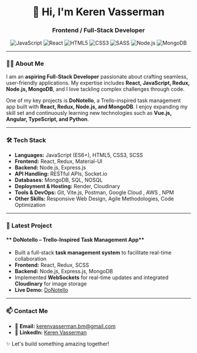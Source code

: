 <h1 align="center">👋 Hi, I'm Keren Vasserman</h1>
<h3 align="center">Frontend / Full-Stack Developer</h3>

<p align="center">
  <img src="https://img.icons8.com/color/48/000000/javascript.png" alt="JavaScript" />
  <img src="https://camo.githubusercontent.com/3306ff345695a211ef32b1e9a246b57a64b04abc0a531439bfa83c417372ee52/68747470733a2f2f696d672e69636f6e73382e636f6d2f636f6c6f722f34352f3132333630332f72656163742d6e61746976652e706e67" alt="React" />
  <img src="https://img.icons8.com/color/48/000000/html-5.png" alt="HTML5" />
  <img src="https://img.icons8.com/color/48/000000/css3.png" alt="CSS3" />
  <img src="https://img.icons8.com/color/48/000000/sass.png" alt="SASS" />
  <img src="https://camo.githubusercontent.com/754d83c6db7b05918c64b485f537f7e07aaa255b0f967a44ff19ec616fbadf51/68747470733a2f2f696d672e69636f6e73382e636f6d2f636f6c6f722f34382f3030303030302f6e6f64656a732e706e67" alt="Node.js" />
  <img src="https://img.icons8.com/external-tal-revivo-color-tal-revivo/48/000000/external-mongodb-a-cross-platform-document-oriented-database-program-logo-color-tal-revivo.png" alt="MongoDB" />
</p>  

---

### 👩‍💻 **About Me**
I am an **aspiring Full-Stack Developer** passionate about crafting seamless, user-friendly applications. My expertise includes **React, JavaScript, Redux, Node.js, MongoDB**, and I love tackling complex challenges through code.  

One of my key projects is **DoNotello**, a Trello-inspired task management app built with **React, Redux, Node.js, and MongoDB**. I enjoy expanding my skill set and continuously learning new technologies such as **Vue.js, Angular, TypeScript, and Python**.

---

### 🛠 **Tech Stack**
- **Languages:** JavaScript (ES6+), HTML5, CSS3, SCSS  
- **Frontend:** React, Redux, Material-UI  
- **Backend:** Node.js, Express.js
- **API Handling:** RESTful APIs, Socket.io
- **Databases:** MongoDB, SQL, NOSQL
- **Deployment & Hosting:**  Render, Cloudinary
- **Tools & DevOps:** Git, Vite.js, Postman, Google Cloud , AWS , NPM
- **Other Skills:** Responsive Web Design, Agile Methodologies, Code Optimization  

---

### 🌟 Latest Project
#### ** DoNotello – Trello-Inspired Task Management App**  
- Built a full-stack **task management system** to facilitate real-time collaboration  
- **Frontend:** React, Redux, SCSS  
- **Backend:** Node.js, Express.js, MongoDB  
- Implemented **WebSockets** for real-time updates and integrated **Cloudinary** for image storage  
- **Live Demo:** [DoNotello](https://donotello.onrender.com/board/67a92b3b70d8ab9484513c9a)  

---

### 📫 **Contact Me**
- 📧 **Email:** kerenvasserman.bm@gmail.com  
- 💼 **LinkedIn:** [Keren Vasserman](https://www.linkedin.com/in/kerenvasserman)  

✨ Let's build something amazing together!  

